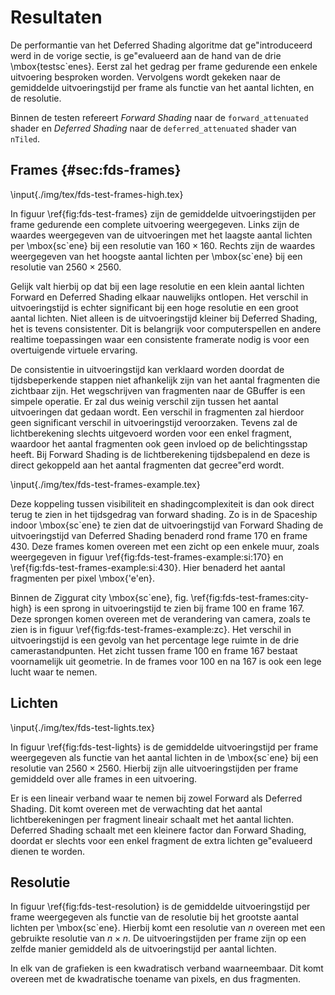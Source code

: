 # Resultaten 

De performantie van het Deferred Shading algoritme dat ge\"introduceerd werd in de 
vorige sectie, is ge\"evalueerd aan de hand van de drie \mbox{testsc\`enes}. Eerst zal
het gedrag per frame gedurende een enkele uitvoering besproken worden.
Vervolgens wordt gekeken naar de gemiddelde uitvoeringstijd per frame als functie 
van het aantal lichten, en de resolutie.

Binnen de testen refereert *Forward Shading* naar de `forward_attenuated` shader en
*Deferred Shading* naar de `deferred_attenuated` shader van `nTiled`.

## Frames {#sec:fds-frames}

\input{./img/tex/fds-test-frames-high.tex}

In figuur \ref{fig:fds-test-frames} zijn de gemiddelde uitvoeringstijden per frame
gedurende een complete uitvoering weergegeven. Links zijn de waardes weergegeven 
van de uitvoeringen met het laagste aantal lichten per \mbox{sc\`ene} bij een resolutie 
van $160 \times 160$. Rechts zijn de waardes weergegeven van het hoogste aantal 
lichten per \mbox{sc\`ene} bij een resolutie van $2560 \times 2560$.  

Gelijk valt hierbij op dat bij een lage resolutie en een klein aantal lichten 
Forward en Deferred Shading elkaar nauwelijks ontlopen. Het verschil in 
uitvoeringstijd is echter significant bij een hoge resolutie en een groot aantal
lichten. Niet alleen is de uitvoeringstijd kleiner bij Deferred Shading, het is 
tevens consistenter. Dit is belangrijk voor computerspellen en andere realtime
toepassingen waar een consistente framerate nodig is voor een overtuigende 
virtuele ervaring. 

De consistentie in uitvoeringstijd kan verklaard worden doordat de tijdsbeperkende 
stappen niet afhankelijk zijn van het aantal fragmenten die zichtbaar zijn.
Het wegschrijven van fragmenten naar de GBuffer is een simpele operatie. Er zal dus
weinig verschil zijn tussen het aantal uitvoeringen dat gedaan wordt. 
Een verschil in fragmenten zal hierdoor geen 
significant verschil in uitvoeringstijd veroorzaken. Tevens zal de 
lichtberekening slechts uitgevoerd worden voor een enkel fragment, 
waardoor het aantal fragmenten ook geen invloed op de belichtingsstap heeft. 
Bij Forward Shading is de lichtberekening tijdsbepalend en deze is direct 
gekoppeld aan het aantal fragmenten dat gecree\"erd wordt. 

\input{./img/tex/fds-test-frames-example.tex}

Deze koppeling tussen visibiliteit en shadingcomplexiteit is dan ook direct 
terug te zien in het tijdsgedrag van forward shading. Zo is in de Spaceship indoor
\mbox{sc\`ene} te zien dat de uitvoeringstijd van Forward Shading de uitvoeringstijd
van Deferred Shading benaderd rond frame 170 en frame 430. Deze frames komen
overeen met een zicht op een enkele muur, zoals weergegeven in figuur 
\ref{fig:fds-test-frames-example:si:170} en \ref{fig:fds-test-frames-example:si:430}.
Hier benaderd het aantal fragmenten per pixel \mbox{\'e\'en}.

Binnen de Ziggurat city \mbox{sc\`ene}, fig. \ref{fig:fds-test-frames:city-high} is
een sprong in uitvoeringstijd te zien bij frame 100 en frame 167. Deze 
sprongen komen overeen met de verandering van camera, zoals te zien is in figuur
\ref{fig:fds-test-frames-example:zc}. Het verschil in uitvoeringstijd is een gevolg
van het percentage lege ruimte in de drie camerastandpunten. Het zicht 
tussen frame 100 en frame 167 bestaat voornamelijk  uit geometrie. In de 
frames voor 100 en na 167 is ook een lege lucht waar te nemen.

## Lichten

\input{./img/tex/fds-test-lights.tex}

In figuur \ref{fig:fds-test-lights} is de gemiddelde uitvoeringstijd per frame
weergegeven als functie van het aantal lichten in de \mbox{sc\`ene} bij een resolutie
van $2560 \times 2560$. Hierbij zijn alle uitvoeringstijden per frame gemiddeld 
over alle frames in een uitvoering.

Er is een lineair verband waar te nemen bij zowel Forward als Deferred Shading.
Dit komt overeen met de verwachting dat het aantal lichtberekeningen per fragment
lineair schaalt met het aantal lichten. Deferred Shading schaalt met een kleinere
factor dan Forward Shading, doordat er slechts voor een enkel fragment de extra
lichten ge\"evalueerd dienen te worden.

## Resolutie

In figuur \ref{fig:fds-test-resolution} is de gemiddelde uitvoeringstijd per frame
weergegeven als functie van de resolutie bij het grootste aantal 
lichten per \mbox{sc\`ene}. Hierbij komt een resolutie van $n$ overeen met een gebruikte
resolutie van $n \times n$. De uitvoeringstijden per frame zijn op een zelfde manier
gemiddeld als de uitvoeringstijd per aantal lichten. 

In elk van de grafieken is een kwadratisch verband waarneembaar. Dit komt 
overeen met de kwadratische toename van pixels, en dus fragmenten.

